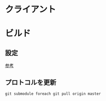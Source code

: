 # クライアント

# ビルド

## 設定

[参考](https://blog.gcrest.com/archives/128#toc7)

## プロトコルを更新
```
git submodule foreach git pull origin master
```
